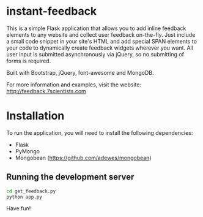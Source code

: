 instant-feedback
================

This is a simple Flask application that allows you to add inline feedback elements to any website and collect user feedback on-the-fly. Just include a small code snippet in your site's HTML and add special SPAN elements to your code to dynamically create feedback widgets wherever you want.  All user input is submitted asynchronously via jQuery, so no submitting of forms is required.

Built with Bootstrap, jQuery, font-awesome and MongoDB.

For more information and examples, visit the website: http://feedback.7scientists.com

Installation
============

To run the application, you will need to install the following dependencies:

* Flask
* PyMongo
* Mongobean (https://github.com/adewes/mongobean)

Running the development server
------------------------------

```bash
cd get_feedback.py
python app.py
```

Have fun!
